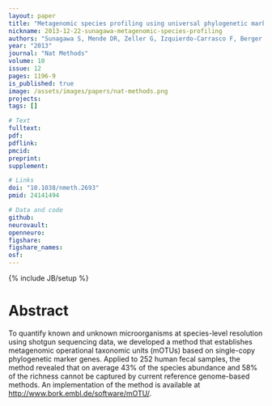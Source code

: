 ```yaml
---
layout: paper
title: "Metagenomic species profiling using universal phylogenetic marker genes"
nickname: 2013-12-22-sunagawa-metagenomic-species-profiling
authors: "Sunagawa S, Mende DR, Zeller G, Izquierdo-Carrasco F, Berger SA, Kultima JR, Coelho LP, Arumugam M, Tap J, Nielsen HB, Rasmussen S, Brunak S, Pedersen O, Guarner F, de Vos WM, Wang J, Li J, Dore J, Ehrlich SD, Stamatakis A, Bork P"
year: "2013"
journal: "Nat Methods"
volume: 10
issue: 12
pages: 1196-9
is_published: true
image: /assets/images/papers/nat-methods.png
projects:
tags: []

# Text
fulltext:
pdf:
pdflink:
pmcid: 
preprint:
supplement:

# Links
doi: "10.1038/nmeth.2693"
pmid: 24141494

# Data and code
github:
neurovault:
openneuro:
figshare:
figshare_names:
osf:
---
```

{% include JB/setup %}

# Abstract

To quantify known and unknown microorganisms at species-level resolution using shotgun sequencing data, we developed a method that establishes metagenomic operational taxonomic units (mOTUs) based on single-copy phylogenetic marker genes. Applied to 252 human fecal samples, the method revealed that on average 43% of the species abundance and 58% of the richness cannot be captured by current reference genome-based methods. An implementation of the method is available at http://www.bork.embl.de/software/mOTU/.
